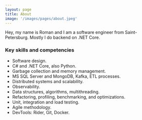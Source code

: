 ```yaml
---
layout: page
title: About
image: '/images/pages/about.jpeg'
---
```


Hey, my name is Roman and I am a software engineer from Saint-Petersburg.
Mostly I do backend on .NET Core.

### Key skills and competencies

- Software design.
- C# and .NET Core, also Python.
- Garbage collection and memory management.
- MS SQL Server and MongoDB, Kafka, ETL processes.
- Distributed systems and scalability.
- Observability.
- Data structures, algorithms, multithreading.
- Refactoring, profiling, benchmarking, and optimizations.
- Unit, integration and load testing.
- Agile methodology.
- DevTools: Rider, Git, Docker.
